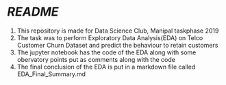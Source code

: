 # ***README***

1. This repository is made for Data Science Club, Manipal taskphase 2019
2. The task was to perform Exploratory Data Analysis(EDA) on Telco Customer Churn Dataset and predict the behaviour to retain customers
3. The jupyter notebook has the code of the EDA along with some obervatory points put as comments along with the code
4. The final conclusion of the EDA is put in a markdown file called EDA_Final_Summary.md